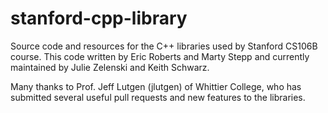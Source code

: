 # stanford-cpp-library
Source code and resources for the C++ libraries used by Stanford CS106B course. This code written by Eric Roberts and Marty Stepp and currently maintained by Julie Zelenski and Keith Schwarz.

Many thanks to Prof. Jeff Lutgen (jlutgen) of Whittier College,
who has submitted several useful pull requests and new features to the libraries.
